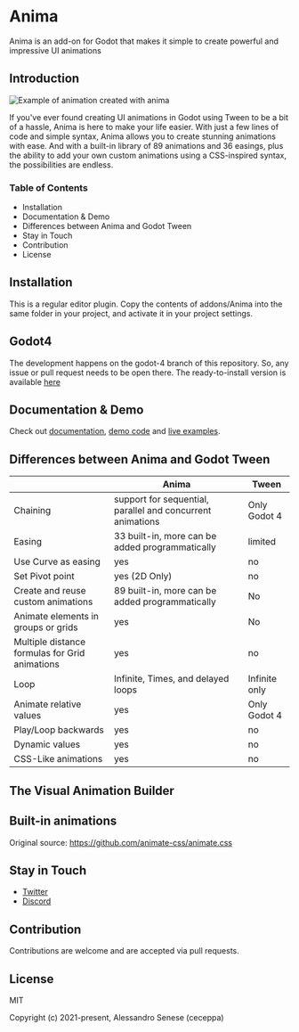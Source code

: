 # Anima

Anima is an add-on for Godot that makes it simple to create powerful and impressive UI animations

## Introduction

![Example of animation created with anima](https://anima.ceceppa.me/anima.gif)

If you've ever found creating UI animations in Godot using Tween to be a bit of a hassle, Anima is here to make your life easier. With just a few lines of code and simple syntax, Anima allows you to create stunning animations with ease. And with a built-in library of 89 animations and 36 easings, plus the ability to add your own custom animations using a CSS-inspired syntax, the possibilities are endless.

### Table of Contents

- Installation
- Documentation & Demo
- Differences between Anima and Godot Tween
- Stay in Touch
- Contribution
- License

## Installation

This is a regular editor plugin. Copy the contents of addons/Anima into the same folder in your project, and activate it in your project settings.

## Godot4

The development happens on the godot-4 branch of this repository. So, any issue or pull request needs to be open there.
The ready-to-install version is available [here](https://github.com/ceceppa/anima-godot-4)

## Documentation & Demo

Check out [documentation](https://anima.ceceppa.me), [demo code](https://github.com/ceceppa/anima-demos) and [live examples](https://anima.ceceppa.me/demo).


## Differences between Anima and Godot Tween

|                                                | Anima                                                      | Tween         |
| ---------------------------------------------- | ---------------------------------------------------------- | ------------- |
| Chaining                                       | support for sequential, parallel and concurrent animations | Only Godot 4  |
| Easing                                         | 33 built-in, more can be added programmatically            | limited       |
| Use Curve as easing                            | yes                                                        | no            |
| Set Pivot point                                | yes (2D Only)                                              | no            |
| Create and reuse custom animations             | 89 built-in, more can be added programmatically            | No            |
| Animate elements in groups or grids             | yes                                                        | No            |
| Multiple distance formulas for Grid animations | yes                                                        | no            |
| Loop                                           | Infinite, Times, and delayed loops                         | Infinite only |
| Animate relative values                        | yes                                                        | Only Godot 4  |
| Play/Loop backwards                            | yes                                                        | no            |
| Dynamic values                                 | yes                                                        | no            |
| CSS-Like animations                            | yes                                                        | no            |

## The Visual Animation Builder

## Built-in animations

Original source: https://github.com/animate-css/animate.css

## Stay in Touch

- [Twitter](https://twitter.com/ceceppa)
- [Discord](https://discord.gg/zgtF3us5yN)

## Contribution

Contributions are welcome and are accepted via pull requests.

## License

MIT

Copyright (c) 2021-present, Alessandro Senese (ceceppa)
